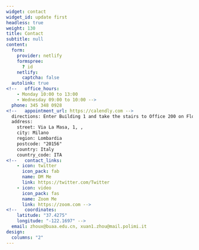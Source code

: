 ```yaml
---
widget: contact
widget_id: update first
headless: true
weight: 130
title: Contact
subtitle: null
content:
  form:
    provider: netlify
    formspree:
      ? id
    netlify:
      captcha: false
  autolink: true
<!--   office_hours:
    - Monday 10:00 to 13:00
    - Wednesday 09:00 to 10:00 -->
  phone: 345 348 0928
<!--   appointment_url: https://calendly.com -->
  directions: Enter Building 1 and take the stairs to Office 200 on Floor 2
  address:
    street: Via La Masa, 1, , 
    city: Milano
    region: Lombardia
    postcode: "20156"
    country: Italy
    country_code: ITA
<!--   contact_links:
    - icon: twitter
      icon_pack: fab
      name: DM Me
      link: https://twitter.com/Twitter
    - icon: video
      icon_pack: fas
      name: Zoom Me
      link: https://zoom.com -->
<!--   coordinates:
    latitude: "37.4275"
    longitude: "-122.1697" -->
  email: zhoux@buaa.edu.cn, xuan1.zhou@mail.polimi.it
design:
  columns: "2"
---
```

